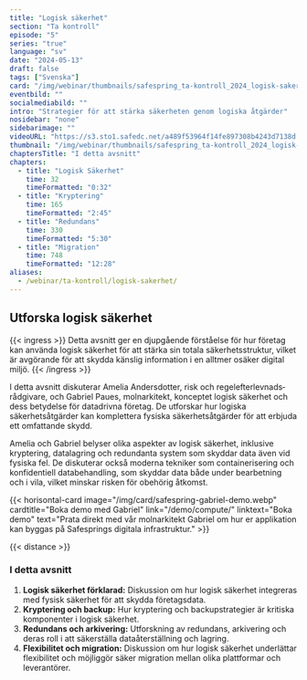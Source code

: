 ```yaml
---
title: "Logisk säkerhet"
section: "Ta kontroll"
episode: "5"
series: "true"
language: "sv"
date: "2024-05-13"
draft: false
tags: ["Svenska"]
card: "/img/webinar/thumbnails/safespring_ta-kontroll_2024_logisk-sakerhet.jpg"
eventbild: ""
socialmediabild: ""
intro: "Strategier för att stärka säkerheten genom logiska åtgärder"
nosidebar: "none"
sidebarimage: ""
videoURL: "https://s3.sto1.safedc.net/a489f53964f14fe897308b4243d7138d:processedvideos/safespring_ta-kontroll_2024_logisk-sakerhet_final/master.m3u8"
thumbnail: "/img/webinar/thumbnails/safespring_ta-kontroll_2024_logisk-sakerhet.jpg"
chaptersTitle: "I detta avsnitt"
chapters:
  - title: "Logisk Säkerhet"
    time: 32
    timeFormatted: "0:32"
  - title: "Kryptering"
    time: 165
    timeFormatted: "2:45"
  - title: "Redundans"
    time: 330
    timeFormatted: "5:30"
  - title: "Migration"
    time: 748
    timeFormatted: "12:28"
aliases:
  - /webinar/ta-kontroll/logisk-sakerhet/
---
```


## Utforska logisk säkerhet

{{< ingress >}}
Detta avsnitt ger en djupgående förståelse för hur företag kan använda logisk säkerhet för att stärka sin totala säkerhetsstruktur, vilket är avgörande för att skydda känslig information i en alltmer osäker digital miljö.
{{< /ingress >}}

I detta avsnitt diskuterar Amelia Andersdotter, risk och regelefterlevnads­rådgivare, och Gabriel Paues, molnarkitekt, konceptet logisk säkerhet och dess betydelse för datadrivna företag. De utforskar hur logiska säkerhetsåtgärder kan komplettera fysiska säkerhetsåtgärder för att erbjuda ett omfattande skydd.

Amelia och Gabriel belyser olika aspekter av logisk säkerhet, inklusive kryptering, datalagring och redundanta system som skyddar data även vid fysiska fel. De diskuterar också moderna tekniker som containerisering och konfidentiell databehandling, som skyddar data både under bearbetning och i vila, vilket minskar risken för obehörig åtkomst.

{{< horisontal-card image="/img/card/safespring-gabriel-demo.webp" cardtitle="Boka demo med Gabriel" link="/demo/compute/" linktext="Boka demo" text="Prata direkt med vår molnarkitekt Gabriel om hur er applikation kan byggas på Safesprings digitala infrastruktur." >}}

{{< distance >}}

### I detta avsnitt

1. **Logisk säkerhet förklarad:** Diskussion om hur logisk säkerhet integreras med fysisk säkerhet för att skydda företagsdata.
2. **Kryptering och backup:** Hur kryptering och backupstrategier är kritiska komponenter i logisk säkerhet.
3. **Redundans och arkivering:** Utforskning av redundans, arkivering och deras roll i att säkerställa dataåterställning och lagring.
4. **Flexibilitet och migration:** Diskussion om hur logisk säkerhet underlättar flexibilitet och möjliggör säker migration mellan olika plattformar och leverantörer.
